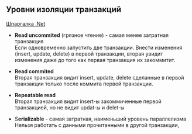 ## Уровни изоляции транзакций

[Шпаргалка .Net](https://habr.com/ru/post/541194/)

- **Read uncommited** (грязное чтение) - самая менее затратная транзакция  
  Если одновременно запустить две транзакции. Внести изменения (insert, update, delete) в первой транзакции, вторая увидит изменения даже до того как первая транзакция их закоммитит.

- **Read commited**  
  Вторая транзакция видит insert, update, delete сделанные в первой транзакции только после коммита первой транзакции.

- **Repeatable read**  
  Вторая транзакция видит insert-ы закоммиченные первой транзакцией, но не видит updat-ы и delet-ы

- S**erializable** - самая затратная, наименьший уровень параллелизма  
  Нельзя работать с данными прочитанными в другой транзакции,
